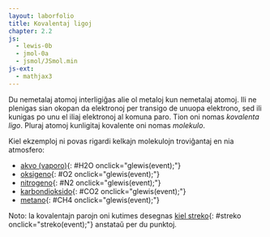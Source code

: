 ```yaml
---
layout: laborfolio
title: Kovalentaj ligoj
chapter: 2.2
js:
  - lewis-0b
  - jmol-0a
  - jsmol/JSmol.min  
js-ext:
  - mathjax3
---
```


Du nemetalaj atomoj interligiĝas alie ol metaloj kun nemetalaj atomoj. Ili ne plenigas sian okopan da elektronoj per transigo de unuopa elektrono, sed ili kunigas po unu el iliaj elektronoj al komuna paro. Tion oni nomas *kovalenta ligo*. Pluraj atomoj kunligitaj kovalente oni nomas *molekulo*.

Kiel ekzemploj ni povas rigardi kelkajn molekulojn troviĝantaj en nia atmosfero:

- [akvo (vaporo)](#H2O){: #H2O onclick="glewis(event);"}
- [oksigeno](#O2){: #O2 onclick="glewis(event);"}
- [nitrogeno](#N2){: #N2 onclick="glewis(event);"}
- [karbondioksido](#CO2){: #CO2 onclick="glewis(event);"}
- [metano](#CH4){: #CH4 onclick="glewis(event);"}

Noto: la kovalentajn parojn oni kutimes desegnas [kiel streko](#streko){: #streko onclick="streko(event);"}
anstataŭ per du punktoj.

<script>

  let svg, lewis, frm = "H2";  

  const gasoj = {
    N2: [["N",">;:"],["N","<;:"]],
    O2: [["O",">:::"],["O","<:::"]],
    H2O:[["O",">..::[37,105,85,85]"],["H","<.[217]",1,37],["H","^.[-37]",1,142]], // devus esti 104,5°, sed ni devas adapti lewis.molekulo()
    CO2:[["O",">:::",-1],["C","<::"],["O","<:::"]],
    CH4:[["H",">.",-1],["C","<...."],["H","<."],["H","v.",1,270],["H","^.",1,90]],
  }

  const gasoj2 = {
    H2: [["H",">-"],["H"]],
    N2: [["N",">#:"],["N","< :"]],
    O2: [["O",">=::"],["O","< ::"]],
    H2O:[["O",">--::"],["H"],["H","",1,90]],
    CO2:[["O",">=::",-1],["C"],["O","<=::"]],
    CH4:[["H","",-1],["C","<----"],["H"],["H","",1,270],["H","",1,90]],
  }

  function glewis(event) {
    event.preventDefault();
    frm = event.target.id;

    // malplenigu
    svg.textContent = "";
    // desegnu Lewis-strukturon
    lewis.molekulo(gasoj[frm]);
  }

  function streko(event) {
    event.preventDefault();
    // malplenigu
    svg.textContent = "";
    // desegnu Lewis-strukturon
    lewis.molekulo(gasoj2[frm]);
  }

  window.onload = () => {
    svg = document.getElementById("glewis");
    lewis = new Lewis(svg);

    lewis.molekulo([
      ["H",">."],
      ["H","<.",1],
    ]);
  }

</script>

<style>
/*
  svg {
    stroke-width: 0px;
    background-color: lightblue;
  }
  */

  /* koloroj vd. http://jmol.sourceforge.net/jscolors/#color_H ... */

  g.H * {
    fill: #777777;
  }

  g.O * {
    fill: #FF0D0D;
  }

  g.N * {
    fill: #3050F8;
  }

  g.C * {
    fill: #222222;
  }

  text {
      font-family: helvetica, sans-serif;
      /*
      stroke: black;
      stroke-width: 0.2px;
      */
      font-size: 10px;
      text-anchor: middle;
      dominant-baseline: central;
  }
  tspan.sup {
    font-size: 8px;
  }
  circle {
      fill: black;
  }
  line {
      stroke: black;
      stroke-width: .6;
  }
</style>

<svg id="glewis"
    version="1.1" 
    xmlns="http://www.w3.org/2000/svg" 
    xmlns:xlink="http://www.w3.org/1999/xlink" width="240" height="240" viewBox="-30 -30 60 60">    
</svg>